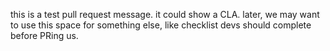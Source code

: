 this is a test pull request message. it could show a CLA. later, we may want to use this space for something else, like checklist devs should complete before PRing us. 
